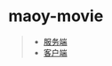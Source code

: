 # maoy-movie
> - [服务端](https://github.com/xieshiCoder/maoy-movie/blob/master/maoy-spider/README.md)  
> - [客户端](https://github.com/xieshiCoder/maoy-movie/blob/master/maoy-vue/README.md)